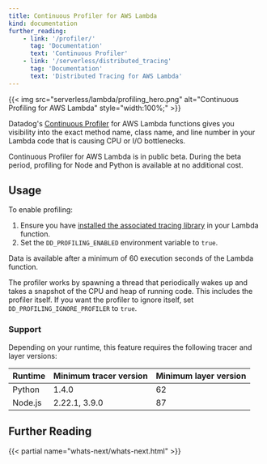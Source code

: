 ```yaml
---
title: Continuous Profiler for AWS Lambda
kind: documentation
further_reading:
    - link: '/profiler/'
      tag: 'Documentation'
      text: 'Continuous Profiler'
    - link: '/serverless/distributed_tracing'
      tag: 'Documentation'
      text: 'Distributed Tracing for AWS Lambda'
---
```


{{< img src="serverless/lambda/profiling_hero.png" alt="Continuous Profiling for AWS Lambda" style="width:100%;" >}}

Datadog's [Continuous Profiler][1] for AWS Lambda functions gives you visibility into the exact method name, class name, and line number in your Lambda code that is causing CPU or I/O bottlenecks.

<div class="alert alert-warning">
Continuous Profiler for AWS Lambda is in public beta. During the beta period, profiling for Node and Python is available at no additional cost.
</div>

## Usage

To enable profiling:

1. Ensure you have [installed the associated tracing library][2] in your Lambda function.
2. Set the `DD_PROFILING_ENABLED` environment variable to `true`.

Data is available after a minimum of 60 execution seconds of the Lambda function.

The profiler works by spawning a thread that periodically wakes up and takes a snapshot of the CPU and heap of running code. This includes the profiler itself. If you want the profiler to ignore itself, set `DD_PROFILING_IGNORE_PROFILER` to `true`.


### Support

Depending on your runtime, this feature requires the following tracer and layer versions:

| Runtime | Minimum tracer version | Minimum layer version |
| ------- | ---------------------- | --------------------- |
| Python | 1.4.0 | 62 |
| Node.js | 2.22.1, 3.9.0 | 87 |

## Further Reading

{{< partial name="whats-next/whats-next.html" >}}

[1]: /profiler/
[2]: /serverless/installation
